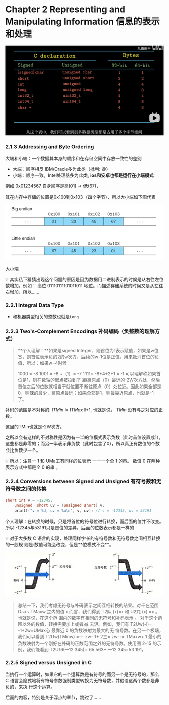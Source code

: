 # Chapter 2 Representing and Manipulating Information 信息的表示和处理

![Untitled](Chapter%202%20Representing%20and%20Manipulating%20Informatio%206371b8cc706b416282796234c48af7fc/Untitled.png)

### 2.1.3 **Addressing and Byte Ordering**

大端和小端：一个数据其本身的顺序和在存储空间中存放一致性的差别

- 大端：顺序相反 IBM/Oracle多为此类（批判: 😆）
- 小端：顺序一致。Intel处理器多为此类, **ios和安卓也都是运行在小端模式**

例如 0x01234567 自身顺序是高(01) → 低(67)，

其在内存中存储的位置是0x100到0x103（四个字节），所以大小端如下图代表

![大小端](Chapter%202%20Representing%20and%20Manipulating%20Informatio%206371b8cc706b416282796234c48af7fc/Untitled%201.png)

大小端

<aside>
💡 其实私下猜猜出现这个问题的原因是因为数据用二进制表示的时候是从右往左位数增加，例如：  高位 01110111101011011 地位。而描述存储系统的时候又是从左往右增加，所以……

</aside>

### 2.2.1 Integral  Data Type

- 和机器类型相关的整数也就是`Long`

### **2.2.3 Two's-Complement Encodings 补码编码（负整数的理解方式）**

> **个人理解：**如果是signed Integer，则首位为1表示赋值，如果是w位宽，则首位表示负的2的w次方，后续的w-1位是正值，用来抵消首位的负值，所以：如果w=4时候
> 
> 
>  1000 = -8
> 1001 = -8 +（1）= -7
> 1111= -8+4+2+1 = -1
> 可以理解称如果首位是1，则在数轴的起点被拉到了 距离原点（0）最远的-2W次方处，然后首位之后的位数就相当于就位置不断往原点（0）处拉近。因此如果全部是0，则辣的最少，离原点最远；如果全部是1，则最靠近原点，也就是-1 了。
> 

补码的范围是不对称的: I*TMin* I= I*TMax* I+1, 也就是说， *TMin* 没有与之对应的正数。

这里的TMin也就是-2W次方。

之所以会有这样的不对称性是因为有一半的位模式表示负数（此时首位设置成1），这些都是非零的；而另一半表示非负数（此时包含了0），所以真正有数值的个数会比负数少一个。

<aside>
💡 所以：注意一 1 和 UMa工有同样的位表示 一一一个全 1 的串。
数值 0 在两种 表示方式中都是全 0 的串 。

</aside>

### **2.2.4 Conversions between Signed and Unsigned 有符号数和无符号数之间的转换**

```c
short int v = -12345;
    unsigned  short uv = (unsigned short) v;
    printf("v = %d, uv = %u\n", v, uv); // v = -12345, uv = 53191
```

个人理解：在转换的时候，只是将首位的符号位进行转换，而后面的位并不改变。所以 -12345与53191只是首位的差异，后面的位数表示都是一样的

<aside>
💡 对于大多数 C 语言的实现，处理同样字长的有符号数和无符号数之间相互转换的一般规 则是:数值可能会改变，但是**位模式不变**。

</aside>

![Untitled](Chapter%202%20Representing%20and%20Manipulating%20Informatio%206371b8cc706b416282796234c48af7fc/Untitled%202.png)

> 总结一下，我们考虑无符号与补码表示之间互相转换的结果。对千在范围 O~x~ TMaxw 之内的值 x 而言，我们得到 T2队 (x)=x 和 U2兀 (x) =x 。也就是说，在这个范 围内的数字有相同的无符号和补码表示 。 对千这个范围以外的数值，转换需要加上或者减 去沪。例如，我们有 T2Uw(-l)= -1+2w=UMax心 最靠近 0 的负数映射为最大的无 符号数。在另一个极端，我们可以看到 T2Uw(TMinw) =— zw- 1+ 2三= zw-i = TMaxw+ 1 最小的负数映射为一个刚好在补码的正数范围之外的无符号数。使用图 2-15 的示 例，我们能看到 T2U16(—12 345)= 65 563+ —12 345=53 191。
> 

### **2.2.5 Signed versus Unsigned in C**

当执行一个运算时，如果它的一个运算数是有符号的而另一个是无符号的，那么 C 语言会隐式地将有符号参数强制类型转换为无符号数，并假设这两个数都是非负的，来执 行这个运算。

后面的内容，特别是关于浮点的章节，跳过了……